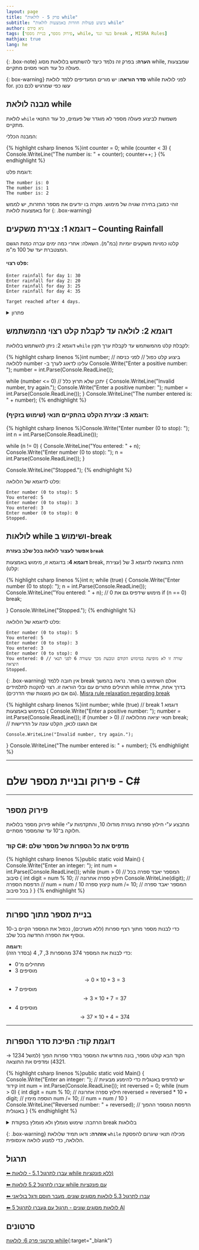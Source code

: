 ```yaml
---
layout: page
title: "פרק 5 - לולאות while"
subtitle: "ביצוע פעולות חוזרות באמצעות לולאות while"
author: גיא סידס
tags: [פירוק מספר, בניית מספר, while, בעד ונגד break , MISRA Rules]
mathjax: true
lang: he
---
```


{: .box-note}
**הערה:** בפרק זה נלמד כיצד להשתמש בלולאות מסוג while, שמבצעות פעולה כל עוד תנאי מסוים מתקיים.

{: box-warning}
**סדר הוראה:** יש מורים המעדיפים ללמד לולאת while לפני לולאת for. עשו כפי שמרגיש לכם נכון

## מבנה לולאת while

לולאת `while` משמשת לביצוע פעולה מספר לא מוגדר של פעמים, כל עוד התנאי מתקיים.

המבנה הכללי:

{% highlight csharp linenos %}int counter = 0;
while (counter < 3)
{
    Console.WriteLine("The number is: " + counter);
    counter++;
}
{% endhighlight %}

דוגמת פלט:

```
The number is: 0
The number is: 1
The number is: 2
```

זוהי כמובן בחירה שגויה של מימוש. מקרה בו יודעים את מספר החזרות, יש לממש באמצעות לולאת for
{: .box-warning}

## דוגמא 1: צבירת משקעים – Counting Rainfall

קלטו כמויות משקעים יומיות (במ"מ). השאלה: אחרי כמה ימים עברה כמות הגשם המצטברת יעד של 100 מ"מ. 


#### פלט רצוי:

```
Enter rainfall for day 1: 30
Enter rainfall for day 2: 20
Enter rainfall for day 3: 25
Enter rainfall for day 4: 35

Target reached after 4 days.
```
<details><summary>פתרון</summary>

{% highlight csharp linenos %}int totalRainfall = 0;
int daysCount = 0;

while (totalRainfall < 100)
{
    daysCount++;
    Console.Write($"Enter rainfall for day {daysCount}: ");
    int dailyRainfall = int.Parse(Console.ReadLine());
    totalRainfall += dailyRainfall; // צבירה
}

Console.WriteLine($"\nTarget reached after {daysCount} days.");
{% endhighlight %}

</details>

## דוגמא 2: לולאה עד לקבלת קלט רצוי מהמשתמש

דוגמא 2: ניתן להשתמש בלולאת `while` לקבלת קלט מהמשתמש עד לקבלת ערך תקין:

{% highlight csharp linenos %}int number;
// ביצוע קלט כפול 
// לפני כניסה ללולאה number -עלינו לדאוג לערך ב
Console.Write("Enter a positive number: ");
number = int.Parse(Console.ReadLine());

while (number <= 0) // יתכן שלא תרוץ כלל
{
    Console.WriteLine("Invalid number, try again.");
    Console.Write("Enter a positive number: ");
    number = int.Parse(Console.ReadLine());
}
Console.WriteLine("The number entered is: " + number);
{% endhighlight %}

### דוגמא 3: עצירת הקלט בהתקיים תנאי (שימוש בזקיף):

{% highlight csharp linenos %}Console.Write("Enter number (0 to stop): ");
int n = int.Parse(Console.ReadLine());

while (n != 0)
{
    Console.WriteLine("You entered: " + n);
    Console.Write("Enter number (0 to stop): ");
    n = int.Parse(Console.ReadLine());
}

Console.WriteLine("Stopped.");
{% endhighlight %}

פלט לדוגמא של הלולאה:

```
Enter number (0 to stop): 5
You entered: 5
Enter number (0 to stop): 3
You entered: 3
Enter number (0 to stop): 0
Stopped.
```

## לולאות while ושימוש ב-break

**אפשר לעצור לולאה בכל שלב בעזרת `break`**

**דוגמא 4:** בדוגמא זו, מימוש באמצעות break, הזהה בתוצאה לדוגמא 3 של (עצירת קלט):

{% highlight csharp linenos %}int n;
while (true)
{
    Console.Write("Enter number (0 to stop): ");
    n = int.Parse(Console.ReadLine());
    Console.WriteLine("You entered: " + n); // מימוש שידפיס גם את 0
    if (n == 0)
        break;
                
}
Console.WriteLine("Stopped.");
{% endhighlight %}

פלט לדוגמא של הלולאה:

```
Enter number (0 to stop): 5
You entered: 5
Enter number (0 to stop): 3
You entered: 3
Enter number (0 to stop): 0
You entered: 0 // שורה זו לא מופיעה במימוש הקודם ונובעת מכך ששורה 6 לפני תנאי היציאה
Stopped.
```

{: .box-warning}
אין חובה ללמד break אולם השימוש בו מותר. נראה בהמשך תרגילים פתורים עם ובלי הוראה זו. רצוי להקנות לתלמידים  while בדרך אחת, אחידה (גם אם כאן מוצגות שתי הדרכים). [Misra rule relaxation regarding break](https://forum.misra.org.uk/archive/index.php?thread-46.html)

{% highlight csharp linenos %}int number;
while (true) // break דוגמא 1 במימוש באמצעות 
{
    Console.Write("Enter a positive number: ");
    number = int.Parse(Console.ReadLine());
    if (number > 0) // תנאי יציאה מהלולאה
        break; // אם הגענו לכאן, הקלט עונה על הדרישות 
   
    Console.WriteLine("Invalid number, try again.");
}
Console.WriteLine("The number entered is: " + number);
{% endhighlight %}



---
# פירוק ובניית מספר שלם - C#
---

## פירוק מספר

פירוק מספר בלולאת while מתבצע ע\"י חילוץ ספרות בעזרת מודולו 10, והתקדמות ע\"י חלוקה ב־10 עד שהמספר מסתיים.

### קוד C#: מדפיס את כל הספרות של מספר שלם

{% highlight csharp linenos %}public static void Main()
{
    Console.Write("Enter an integer: ");
    int num = int.Parse(Console.ReadLine());
    while (num > 0) // המספר יאבד ספרה בכל סיבוב
    {
        int digit = num % 10; // חילוץ ספרה אחרונה
        Console.WriteLine(digit); // הדפסת הספרה
        // num = num / 10 קיצוץ ספרה
        num /= 10; // המספר יאבד ספרה בכל סיבוב
    }
}
{% endhighlight %}

---

## בניית מספר מתוך ספרות

כדי לבנות מספר מתוך רצף ספרות (ללא מערכים), נכפול את המספר הקיים ב-10 ונוסיף את הספרה החדשה בכל שלב.

**דוגמה:**  
כדי לבנות את המספר 374 מהספרות 3, 7, 4 (בסדר הזה):  
- מתחילים מ־0  
- מוסיפים 3 $$→ 0×10+3=3$$  
- מוסיפים 7 $$→ 3 × 10 + 7 = 37$$  
- מוסיפים 4 $$→ 37 × 10 + 4 = 374$$  

---

## דוגמת קוד: הפיכת סדר הספרות

הקוד הבא קולט מספר, בונה מחדש את המספר בסדר ספרות הפוך (למשל 1234 → 4321) ומדפיס את התוצאה.

{% highlight csharp linenos %}public static void Main()
{
    Console.Write("Enter an integer: "); // יש להדפיס באנגלית כדי להימנע מבעיות קידוד
    int num = int.Parse(Console.ReadLine());
    int reversed = 0;
    while (num > 0)
    {
        int digit = num % 10; // חילוץ ספרה אחרונה
        reversed = reversed * 10 + digit; // הוספה מימין
        num /= 10; // num = num / 10 
    }
    Console.WriteLine("Reversed number: " + reversed); // הדפסת המספר ההפוך באנגלית
}
{% endhighlight %}



<details markdown="1">
<summary>הרחבה: שימוש מומלץ ולא מומלץ בפקודת break בלולאות</summary>

השימוש בפקודת `break` יכול להיות שימושי מאוד במצבים מסוימים, אך עלול להפריע לקריאות הקוד במצבים אחרים. להלן המלצות מתי להשתמש ומתי להימנע:

### מתי נכון להשתמש ב-break?

#### 1. **בלולאה עם יציאה ברורה על סמך קלט המשתמש**:

```csharp
while (true)
{
    string input = Console.ReadLine();
    if (input == "exit")
        break; // יציאה ברורה מהלולאה
}
```

### מתי מומלץ להימנע מ-break?

#### 1. **כשהתנאי לסיום פשוט וברור מספיק ויכול להיות מוצג בכותרת הלולאה**:

לדוגמה, בדיקת מספר ראשוני היא דוגמה טובה שבה אפשר להימנע משימוש ב-break כי התנאי ברור:

```csharp
int num = 17;
bool isPrime = true;
int i = 2;

while (i < num && isPrime)
{
    if (num % i == 0)
        isPrime = false;
    i++;
}

if (isPrime)
    Console.WriteLine("Prime number");
else
    Console.WriteLine("Not a prime number");
```


---

### עצות נוספות ממומחה:
(חלק מההסבר מבוסס על ידע נוסף שעדיין לא למדנו)

> בגדול זה משתנה קצת מחברה לחברה, בסוף לרוב החברות יש הסבר פנימי למה מותר ומה אסור.
>
> אבל הגישה שהיא לדעתו הכי טובה היא כזו:
>
> אם הקוד בתוך הלולאה הוא באורך של מספר שורות ומאוד קריא, אין שום בעיה להשתמש ב-break. הוא מעדיף את זה על פני הגדרת משתנה בוליאני והוספת if או משהו כזה.
>
> מה שלא מומלץ, זה להשתמש בזה בתוך קוד ארוך ומסובך שבתוך לולאה. קל מאוד לשכוח מה-break בקונטקסט כזה.
>
> למרות שכמובן, אם ישנו קוד ארוך ומסובך בתוך לולאה, כנראה שמשהו כבר לא בסדר – ושאמורה להיות פונקציה (או אפילו פונקציות) שמוגדרת מחוץ ללולאה ומסדרת את העניין בצורה טובה. ואז שוב אפשר להשתמש ב-break 😀

---

לסיכום, השתמשו ב-`break` כאשר הוא תורם לקריאות הקוד וליעילות, אך הקפידו להימנע משימוש בו כשהוא עלול להקשות על הבנת הקוד.

</details>




{: .box-warning}
**אזהרה:** ודאו תמיד שלולאת `while` מכילה תנאי שיגרום להפסקת הלולאה, כדי למנוע לולאה אינסופית.

## תרגול

[⬅ עברו לתרגול 5.1 - לולאות while ללא פונקציות)](/cs/Chapter5Ex5.1)

[⬅ עברו לתרגול 5.2 לולאות while עם פונקציות](/cs/Chapter5Ex5.2)

[⬅ עברו לתרגול 5.3 לולאות מסוגים שונים, מעבר חוסם ודגל בוליאני](/cs/Chapter5Ex5.3)

[⬅ עברו לתרגול 5a לולאות מסוגים שונים - תרגול עם AI](/cst/yesodot/ex5a)


## סרטונים

[סרטוני פרק 6: לולאות while](https://www.youtube.com/playlist?list=PLw4P_RdfuzSiWmGL7PdjcY5Sd8Fqeguo4){:target="_blank"}

